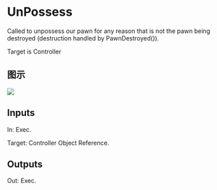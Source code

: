 # UnPossess

Called to unpossess our pawn for any reason that is not the pawn being destroyed (destruction handled by PawnDestroyed()).

Target is Controller

## 图示

![]($-20221218-20194328.png)

## Inputs

In: Exec.

Target: Controller Object Reference.  

## Outputs

Out: Exec.


